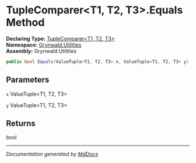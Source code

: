 ﻿<!--  
  <auto-generated>   
    The contents of this file were generated by a tool.  
    Changes to this file may be list if the file is regenerated  
  </auto-generated>   
-->

# TupleComparer\<T1, T2, T3\>.Equals Method

**Declaring Type:** [TupleComparer\<T1, T2, T3\>](../index.md)  
**Namespace:** [Grynwald.Utilities](../../index.md)  
**Assembly:** Grynwald.Utilities

```csharp
public bool Equals(ValueTuple<T1, T2, T3> x, ValueTuple<T1, T2, T3> y);
```

## Parameters

`x`  ValueTuple\<T1, T2, T3\>

`y`  ValueTuple\<T1, T2, T3\>

## Returns

bool

___

*Documentation generated by [MdDocs](https://github.com/ap0llo/mddocs)*
